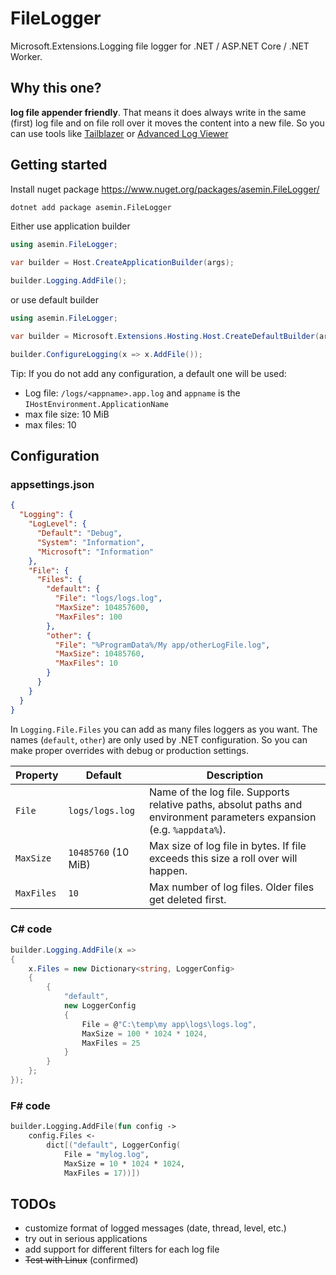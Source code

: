 # FileLogger

Microsoft.Extensions.Logging file logger for .NET / ASP.NET Core / .NET Worker.

## Why this one?

**log file appender friendly**. That means it does always write in the same (first) log file and on file roll over it
moves the content into a new file. So you can use tools like 
[Tailblazer](https://github.com/RolandPheasant/TailBlazer) or 
[Advanced Log Viewer](https://github.com/Scarfsail/AdvancedLogViewer)

## Getting started

Install nuget package https://www.nuget.org/packages/asemin.FileLogger/

```cmd
dotnet add package asemin.FileLogger
```

Either use application builder

```csharp
using asemin.FileLogger;

var builder = Host.CreateApplicationBuilder(args);

builder.Logging.AddFile();
```

or use default builder
```csharp
using asemin.FileLogger;

var builder = Microsoft.Extensions.Hosting.Host.CreateDefaultBuilder(args);

builder.ConfigureLogging(x => x.AddFile());
```

Tip: If you do not add any configuration, a default one will be used:

- Log file: `/logs/<appname>.app.log` and `appname` is the `IHostEnvironment.ApplicationName`
- max file size: 10 MiB
- max files: 10

## Configuration

### appsettings.json

```json
{
  "Logging": {
    "LogLevel": {
      "Default": "Debug",
      "System": "Information",
      "Microsoft": "Information"
    },
    "File": {
      "Files": {
        "default": {
          "File": "logs/logs.log",
          "MaxSize": 104857600,
          "MaxFiles": 100
        },
        "other": {
          "File": "%ProgramData%/My app/otherLogFile.log",
          "MaxSize": 10485760,
          "MaxFiles": 10
        }
      }
    }
  }
}
```

In `Logging.File.Files` you can add as many files loggers as you want. The names (`default`, `other`) are only used
by .NET configuration. So you can make proper overrides with debug or production settings.

| Property   | Default             | Description                                                                                                           |
|------------|---------------------|-----------------------------------------------------------------------------------------------------------------------|
| `File`     | `logs/logs.log`     | Name of the log file. Supports relative paths, absolut paths and environment parameters expansion (e.g. `%appdata%`). |
| `MaxSize`  | `10485760` (10 MiB) | Max size of log file in bytes. If file exceeds this size a roll over will happen.                                     |
| `MaxFiles` | `10`                | Max number of log files. Older files get deleted first.                                                               |

### C# code

```csharp
builder.Logging.AddFile(x =>
{
    x.Files = new Dictionary<string, LoggerConfig>
    {
        {
            "default",
            new LoggerConfig
            {
                File = @"C:\temp\my app\logs\logs.log",
                MaxSize = 100 * 1024 * 1024,
                MaxFiles = 25
            }
        }
    };
});
```

### F# code

```fsharp
builder.Logging.AddFile(fun config ->
    config.Files <-
        dict[("default", LoggerConfig(
            File = "mylog.log",
            MaxSize = 10 * 1024 * 1024,
            MaxFiles = 17))])
```

## TODOs

- customize format of logged messages (date, thread, level, etc.)
- try out in serious applications
- add support for different filters for each log file
- ~~Test with Linux~~ (confirmed)
